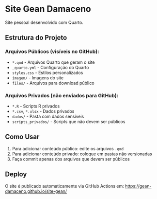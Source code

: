 # Site Gean Damaceno

Site pessoal desenvolvido com Quarto.

## Estrutura do Projeto

### Arquivos Públicos (visíveis no GitHub):
- `*.qmd` - Arquivos Quarto que geram o site
- `_quarto.yml` - Configuração do Quarto
- `styles.css` - Estilos personalizados
- `imagem/` - Imagens do site
- `files/` - Arquivos para download público

### Arquivos Privados (não enviados para GitHub):
- `*.R` - Scripts R privados
- `*.csv`, `*.xlsx` - Dados privados
- `dados/` - Pasta com dados sensíveis
- `scripts_privados/` - Scripts que não devem ser públicos

## Como Usar

1. Para adicionar conteúdo público: edite os arquivos `.qmd`
2. Para adicionar conteúdo privado: coloque em pastas não versionadas
3. Faça commit apenas dos arquivos que devem ser públicos

## Deploy

O site é publicado automaticamente via GitHub Actions em:
https://gean-damaceno.github.io/site-gean/
